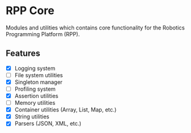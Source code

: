 # RPP Core

Modules and utilities which contains core functionality for the Robotics Programming Platform (RPP).

## Features

- [x] Logging system
- [ ] File system utilities
- [x] Singleton manager
- [ ] Profiling system
- [x] Assertion utilities
- [ ] Memory utilities
- [x] Container utilities (Array, List, Map, etc.)
- [x] String utilities
- [x] Parsers (JSON, XML, etc.)
